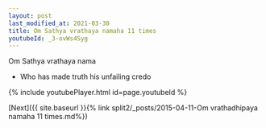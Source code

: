```yaml
---
layout: post
last_modified_at: 2021-03-30
title: Om Sathya vrathaya namaha 11 times
youtubeId: _3-ovWs4Syg
---
```

 
 
Om Sathya vrathaya nama 
 
 -  Who has made truth his unfailing credo 
 
  
 
  
 
 
 
 
 
 


{% include youtubePlayer.html id=page.youtubeId %}
 
[Next]({{ site.baseurl }}{% link  split2/_posts/2015-04-11-Om vrathadhipaya namaha 11 times.md%})
 
